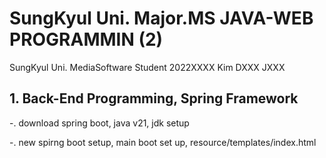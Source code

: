 # SungKyul Uni. Major.MS JAVA-WEB PROGRAMMIN (2) 


SungKyul Uni. MediaSoftware Student 2022XXXX Kim DXXX JXXX


## **1. Back-End Programming, Spring Framework**


-. download spring boot, java v21, jdk setup


-. new spirng boot setup, main boot set up, resource/templates/index.html